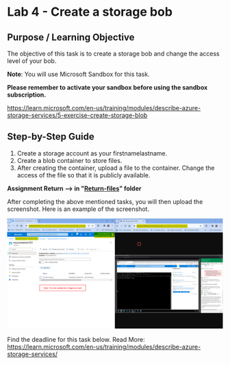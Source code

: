 # Lab 4 - Create a storage bob

## Purpose / Learning Objective 

The objective of this task is to create a storage bob and change the access level of your bob.

**Note**: You will use Microsoft Sandbox for this task. 

**Please remember to activate your sandbox before using the sandbox subscription.**

https://learn.microsoft.com/en-us/training/modules/describe-azure-storage-services/5-exercise-create-storage-blob

## Step-by-Step Guide

1. Create a storage account as your firstnamelastname.
2. Create a blob container to store files. 
3. After creating the container, upload a file to the container. Change the access of the file so that it is publicly available.  



**Assignment Return --> in "[Return-files](./Return-files/)" folder** 

After completing the above mentioned tasks, you will then upload the screenshot. Here is an example of the screenshot. 

<img src="./images/example.png">



Find the deadline for this task below.
Read More: 
https://learn.microsoft.com/en-us/training/modules/describe-azure-storage-services/

  
